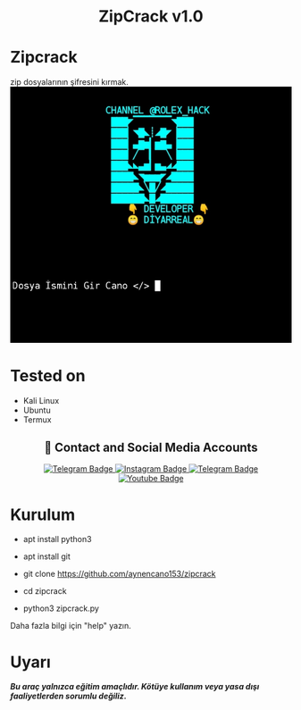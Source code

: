 <h1 align="center">ZipCrack v1.0</h1>

# Zipcrack
zip dosyalarının şifresini kırmak.
![](rolexhack.png)

# Tested on
- Kali Linux
- Ubuntu
- Termux


<h2 align="center">🔗 Contact and Social Media Accounts</h2>

<p align="center">
  <a href="https://t.me/aynencano153">
    <img src="https://img.shields.io/badge/CONTACT-TELEGRAM-blue?style=for-the-badge&logo=telegram" alt="Telegram Badge"/>
  </a>
  <a href="https://instagram.com/diyarreal">
    <img src="https://img.shields.io/badge/CONTACT-INSTAGRAM-red?style=for-the-badge&logo=instagram" alt="Instagram Badge"/>
  </a>
  <a href="https://t.me/rolex_hack">
    <img src="https://img.shields.io/badge/CHANNEL TELEGRAM-blue?style=for-the-badge&logo=twitter" alt="Telegram  Badge"/>
  </a>
  <a href="https://www.youtube.com/@aynencano-153">
    <img src="https://img.shields.io/badge/CONTACT-YOUTUBE-red?style=for-the-badge&logo=youtube" alt="Youtube Badge"/>
  </a>
</p>

# Kurulum
* apt install python3

* apt install git

* git clone https://github.com/aynencano153/zipcrack
* cd zipcrack

* python3 zipcrack.py

Daha fazla bilgi için "help" yazın.
# Uyarı 
***Bu araç yalnızca eğitim amaçlıdır. Kötüye kullanım veya yasa dışı faaliyetlerden sorumlu değiliz.***
